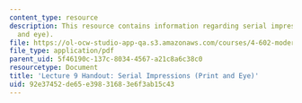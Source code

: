 ```yaml
---
content_type: resource
description: This resource contains information regarding serial impressions (print
  and eye).
file: https://ol-ocw-studio-app-qa.s3.amazonaws.com/courses/4-602-modern-art-and-mass-culture-spring-2012/92e37452de65e39831683e6f3ab15c43_MIT4_602S12_lec09.pdf
file_type: application/pdf
parent_uid: 5f46190c-137c-8034-4567-a21c8a6c38c0
resourcetype: Document
title: 'Lecture 9 Handout: Serial Impressions (Print and Eye)'
uid: 92e37452-de65-e398-3168-3e6f3ab15c43
---
```

